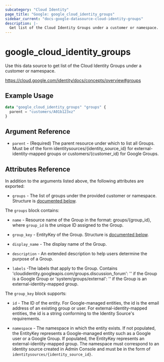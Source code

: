 ```yaml
---
subcategory: "Cloud Identity"
page_title: "Google: google_cloud_identity_groups"
sidebar_current: "docs-google-datasource-cloud-identity-groups"
description: |-
  Get list of the Cloud Identity Groups under a customer or namespace.
---
```


# google_cloud_identity_groups

Use this data source to get list of the Cloud Identity Groups under a customer or namespace.

https://cloud.google.com/identity/docs/concepts/overview#groups

## Example Usage

```tf
data "google_cloud_identity_groups" "groups" {
  parent = "customers/A01b123xz"
}
```

## Argument Reference

* `parent` - (Required) The parent resource under which to list all Groups. Must be of the form identitysources/{identity_source_id} for external- identity-mapped groups or customers/{customer_id} for Google Groups.

## Attributes Reference

In addition to the arguments listed above, the following attributes are exported:

* `groups` - The list of groups under the provided customer or namespace. Structure is [documented below](#nested_groups).

<a name="nested_groups"></a>The `groups` block contains:

* `name` -
  Resource name of the Group in the format: groups/{group_id}, where `group_id` is the unique ID assigned to the Group.

* `group_key` -
  EntityKey of the Group.  Structure is [documented below](#nested_group_key).

* `display_name` -
  The display name of the Group.

* `description` -
  An extended description to help users determine the purpose of a Group.

* `labels` -The labels that apply to the Group.
  Contains 'cloudidentity.googleapis.com/groups.discussion_forum': '' if the Group is a Google Group or
  'system/groups/external': '' if the Group is an external-identity-mapped group.

<a name="nested_group_key"></a>The `group_key` block supports:

* `id` -
  The ID of the entity.
  For Google-managed entities, the id is the email address of an existing group or user.
  For external-identity-mapped entities, the id is a string conforming
  to the Identity Source's requirements.

* `namespace` -
  The namespace in which the entity exists.
  If not populated, the EntityKey represents a Google-managed entity
  such as a Google user or a Google Group.
  If populated, the EntityKey represents an external-identity-mapped group.
  The namespace must correspond to an identity source created in Admin Console
  and must be in the form of `identitysources/{identity_source_id}`.
